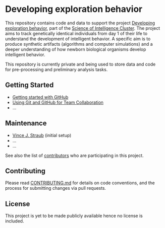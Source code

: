 # Developing exploration behavior

This repository contains code and data to support the project [Developing exploration behavior](https://www.scienceofintelligence.de/research/researchprojects/project_21/), part of the [Science of Intelligence Cluster](https://www.scienceofintelligence.de/). The project aims to track genetically identical individuals from day 1 of their life to understand the development of intelligent behavior. A specific aim is to produce synthetic artifacts (algorithms and computer simulations) and a deeper understanding of how newborn biological organisms develop intelligent behavior. 

This repository is currently private and being used to store data and code for pre-processing and preliminary analysis tasks. 

## Getting Started

* [Getting started with GitHub](https://docs.github.com/en/github/getting-started-with-github)
* [Using Git and GitHub for Team Collaboration](https://medium.com/anne-kerrs-blog/using-git-and-github-for-team-collaboration-e761e7c00281)
* ... 

## Maintenance

*  [Vince J. Straub](https://github.com/vincejstraub) (initial setup)
* ...
* ...

See also the list of [contributors](https://www.scienceofintelligence.de/research/researchprojects/project_21/) who are participating in this project.

## Contributing

Please read [CONTRIBUTING.md](https://github.com/vincejstraub/developing-exploration-behavior/blob/main/.github/CONTRIBUTING.md) for details on  code conventions, and the process for submitting changes via pull requests.

## License

This project is yet to be made publicly available hence no license is included. 
